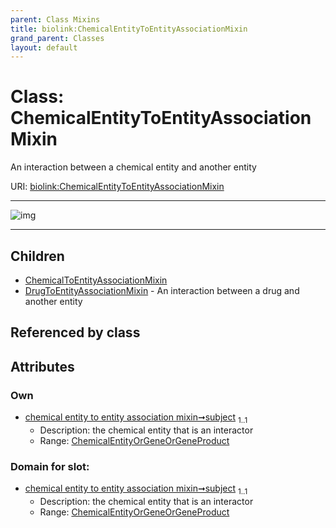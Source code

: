 ```yaml
---
parent: Class Mixins
title: biolink:ChemicalEntityToEntityAssociationMixin
grand_parent: Classes
layout: default
---
```


# Class: ChemicalEntityToEntityAssociationMixin


An interaction between a chemical entity and another entity

URI: [biolink:ChemicalEntityToEntityAssociationMixin](https://w3id.org/biolink/vocab/ChemicalEntityToEntityAssociationMixin)


---

![img](https://yuml.me/diagram/nofunky;dir:TB/class/[DrugToEntityAssociationMixin],[ChemicalToEntityAssociationMixin],[ChemicalEntityOrGeneOrGeneProduct]%3Csubject%201..1-++[ChemicalEntityToEntityAssociationMixin],[ChemicalEntityToEntityAssociationMixin]%5E-[DrugToEntityAssociationMixin],[ChemicalEntityToEntityAssociationMixin]%5E-[ChemicalToEntityAssociationMixin],[ChemicalEntityOrGeneOrGeneProduct])

---


## Children

 * [ChemicalToEntityAssociationMixin](ChemicalToEntityAssociationMixin.md)
 * [DrugToEntityAssociationMixin](DrugToEntityAssociationMixin.md) - An interaction between a drug and another entity

## Referenced by class


## Attributes


### Own

 * [chemical entity to entity association mixin➞subject](chemical_entity_to_entity_association_mixin_subject.md)  <sub>1..1</sub>
     * Description: the chemical entity that is an interactor
     * Range: [ChemicalEntityOrGeneOrGeneProduct](ChemicalEntityOrGeneOrGeneProduct.md)

### Domain for slot:

 * [chemical entity to entity association mixin➞subject](chemical_entity_to_entity_association_mixin_subject.md)  <sub>1..1</sub>
     * Description: the chemical entity that is an interactor
     * Range: [ChemicalEntityOrGeneOrGeneProduct](ChemicalEntityOrGeneOrGeneProduct.md)
